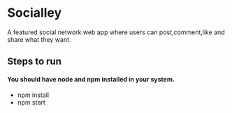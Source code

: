 # Socialley

A featured social network web app where users can post,comment,like and share what they want.

## Steps to run

#### You should have node and npm installed in your system.

- npm install
- npm start
